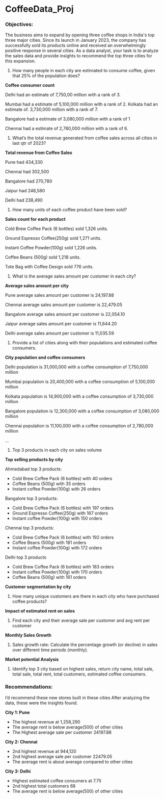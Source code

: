 # CoffeeData_Proj

### Objectives:

The business aims to expand by opening three coffee shops in India's top three major cities. Since its launch in January 2023, the company has successfully sold its products online and received an overwhelmingly positive response in several cities. As a data analyst, your task is to analyze the sales data and provide insights to recommend the top three cities for this expansion.

1. How many people in each city are estimated to consume coffee, given that 25% of the population does?

**Coffee consumer count**

Delhi had an estimate of  7,750,00 million with a rank of 3.

Mumbai had a estimate of 5,100,000 million with a rank of  2.
Kolkata had an estimate of. 3,730,000 million with a rank of 7.

Bangalore had a estimate of  3,080,000 million with a rank of 1

Chennai had a estimate of  2,780,000 million with a rank of 6.

1. What’s the total revenue generated from coffee sales across all cities in last qtr of 2023?

**Total revenue from Coffee Sales**

Pune had 434,330

Chennai had 302,500

Bangalore had 270,780

Jaipur had 248,580

Delhi had 238,490

1. How many units of each coffee product have been sold?

**Sales count for each product**

Cold Brew Coffee Pack (6 bottles) sold 1,326 units.

Ground Espresso Coffee(250g) sold 1,271 units.

Instant Coffee Powder(100g) sold 1,226 units.

Coffee Beans (500g) sold 1,218 units. 

Tote Bag with Coffee Design sold 776 units.

1. What is the average sales amount per customer in each city?

**Average sales amount per city**

Pune average sales amount per customer is 24,197.88

Chennai average sales amount per customer is 22,479.05

Bangalore average sales amount per customer is 22,054.10

Jaipur average sales amount per customer is 11,644.20

Delhi average sales amount per customer is  11,035.59

1. Provide a list of cities along with their populations and estimated coffee consumers.

**City population and coffee consumers**

Delhi population is 31,000,000 with a coffee consumption of 7,750,000 million

Mumbai population is 20,400,000 with a coffee consumption of 5,100,000 million

Kolkata population is 14,900,000 with a coffee consumption of 3,730,000 million

Bangalore population is 12,300,000 with a coffee consumption of 3,080,000 million

Chennai population is 11,100,000 with a coffee consumption of 2,780,000 million

…

1. Top 3 products in each city on sales volume

**Top selling products by city**

Ahmedabad top 3 products:

- Cold Brew Coffee Pack (6 bottles) with 40 orders
- Coffee Beans (500g) with 35 orders
- Instant coffee Powder(100g) with 26 orders

Bangalore top 3 products:

- Cold Brew Coffee Pack (6 bottles) with 197 orders
- Ground Espresso Coffee(250g) with 167 orders
- Instant coffee Powder(100g) with 150 orders

Chennai top 3 products:

- Cold Brew Coffee Pack (6 bottles) with 192 orders
- Coffee Beans (500g) with 181 orders
- Instant coffee Powder(100g) with 172 orders

Delhi top 3 products

- Cold Brew Coffee Pack (6 bottles) with  183 orders
- Instant coffee Powder(100g) with 170 orders
- Coffee Beans (500g) with 161 orders

**Customer segmentation by city** 

1. How many unique customers are there in each city who have purchased coffee products?

**Impact of estimated rent on sales**

1. Find each city and their average sale per customer and avg rent per customer 

**Monthly Sales Growth**

1. Sales growth rate: Calculate the percentage growth (or decline) in sales over different time periods (monthly).

**Market potential Analysis**

1. Identify top 3 city based on highest sales, return city name, total sale, total sale, total rent, total customers, estimated coffee consumers.

### Recommendations:

I’d recommend these new stores built in these cities After analyzing the data, these were the insights found. 

**City 1: Pune**

- The highest revenue at 1,258,290
- The average rent is below average(500) of other cities
- The Highest average sale per customer 24197.88

**City 2: Chennai**

- 2nd highest revenue at 944,120
- 2nd highest average sale per customer 22479.05
- The average rent is about average compared to other cities

**City 3: Delhi**

- Highest estimated coffee consumers at 7.75
- 2nd highest total customers 68
- The average rent is below average(500) of other cities
